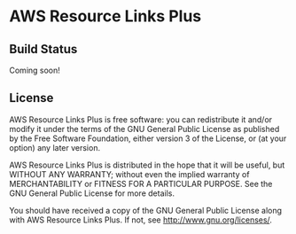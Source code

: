 # AWS Resource Links Plus

## Build Status

Coming soon!

## License

AWS Resource Links Plus is free software: you can redistribute it and/or modify it under the terms of the GNU General Public License as published by the Free Software Foundation, either version 3 of the License, or (at your option) any later version.

AWS Resource Links Plus is distributed in the hope that it will be useful, but WITHOUT ANY WARRANTY; without even the implied warranty of MERCHANTABILITY or FITNESS FOR A PARTICULAR PURPOSE.  See the GNU General Public License for more details.

You should have received a copy of the GNU General Public License along with AWS Resource Links Plus.  If not, see <http://www.gnu.org/licenses/>.
